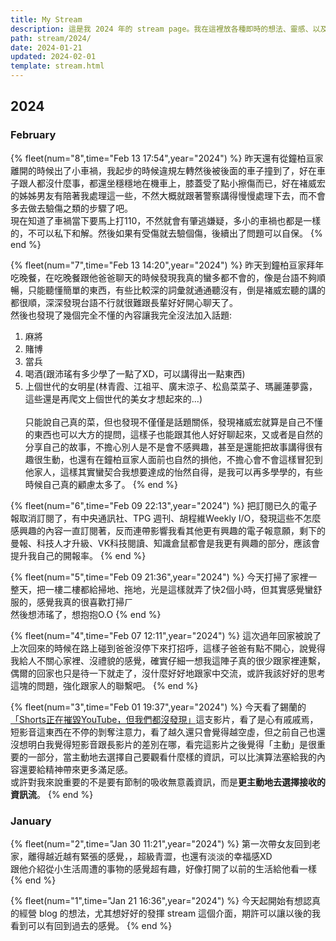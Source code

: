 ```yaml
---
title: My Stream
description: 這是我 2024 年的 stream page。我在這裡放各種即時的想法、靈感、以及看到的、讀到的內容。
path: stream/2024/
date: 2024-01-21
updated: 2024-02-01
template: stream.html
---
```


## 2024

### February

{% fleet(num="8",time="Feb 13 17:54",year="2024") %}
昨天還有從鐘柏亘家離開的時候出了小車禍，我起步的時候違規左轉然後被後面的車子撞到了，好在車子跟人都沒什麼事，都還坐穩穩地在機車上，膝蓋受了點小擦傷而已，好在褚威宏的姊姊男友有陪著我處理這一些，不然大概就跟著警察講得慢慢處理下去，而不會多去做去驗傷之類的步驟了吧。<br>
現在知道了車禍當下要馬上打110，不然就會有肇逃嫌疑，多小的車禍也都是一樣的，不可以私下和解。然後如果有受傷就去驗個傷，後續出了問題可以自保。
{% end %}

{% fleet(num="7",time="Feb 13 14:20",year="2024") %}
昨天到鐘柏亘家拜年吃晚餐，在吃晚餐跟他爸爸聊天的時候發現我真的蠻多都不會的，像是台語不夠順暢，只能聽懂簡單的東西，有些比較深的詞彙就通通聽沒有，倒是褚威宏聽的講的都很順，深深發現台語不行就很難跟長輩好好開心聊天了。<br>
然後也發現了幾個完全不懂的內容讓我完全沒法加入話題:<br>
1. 麻將<br>
2. 賭博<br>
3. 當兵<br>
4. 喝酒(跟沛瑤有多少學了一點了XD，可以講得出一點東西)<br>
5. 上個世代的女明星(林青霞、江祖平、廣末涼子、松島菜菜子、瑪麗蓮夢露，這些還是再爬文上個世代的美女才想起來的...)<br><br>
只能說自己真的菜，但也發現不僅僅是話題關係，發現褚威宏就算是自己不懂的東西也可以大方的提問，這樣子也能跟其他人好好聊起來，又或者是自然的分享自己的故事，不擔心別人是不是會不感興趣，甚至是還能把故事講得很有趣很生動，也還有在鐘柏亘家人面前也自然的損他，不擔心會不會這樣冒犯到他家人，這樣其實蠻契合我想要達成的怡然自得，是我可以再多學學的，有些時候自己真的顧慮太多了。
{% end %}

{% fleet(num="6",time="Feb 09 22:13",year="2024") %}
把訂閱已久的電子報取消訂閱了，有中央通訊社、TPG 週刊、胡程維Weekly I/O，發現這些不怎麼感興趣的內容一直訂閱著，反而連帶影響我看其他更有興趣的電子報意願，剩下的曼報、科技人才升級、VK科技閱讀、知識倉鼠都會是我更有興趣的部分，應該會提升我自己的開報率。
{% end %}

{% fleet(num="5",time="Feb 09 21:36",year="2024") %}
今天打掃了家裡一整天，把一樓二樓都給掃地、拖地，光是這樣就弄了快2個小時，但其實感覺蠻舒服的，感覺我真的很喜歡打掃ㄏ<br>
然後想沛瑤了，想抱抱O.O
{% end %}

{% fleet(num="4",time="Feb 07 12:11",year="2024") %}
這次過年回家被說了上次回來的時候在路上碰到爸爸沒停下來打招呼，這樣子爸爸有點不開心，說覺得我給人不關心家裡、沒禮貌的感覺，確實仔細一想我這陣子真的很少跟家裡連繫，偶爾的回家也只是待一下就走了，沒什麼好好地跟家中交流，或許我該好好的思考這塊的問題，強化跟家人的聯繫吧。
{% end %}

{% fleet(num="3",time="Feb 01 19:37",year="2024") %}
今天看了錫蘭的<a href="https://youtu.be/RR7iHDyh9xs?si=IXuYc7SKNznVcH3y">「Shorts正在摧毀YouTube，但我們都沒發現」</a>這支影片，看了是心有戚戚焉，短影音這東西在不停的剝奪注意力，看了越久還只會覺得越空虛，但之前自己也還沒想明白我覺得短影音跟長影片的差別在哪，看完這影片之後覺得「主動」是很重要的一部分，當主動地去選擇自己要觀看什麼樣的資訊，可以比演算法塞給我的內容還要給精神帶來更多滿足感。<br>
或許對我來說重要的不是要有節制的吸收無意義資訊，而是<b>更主動地去選擇接收的資訊流</b>。
{% end %}

### January

{% fleet(num="2",time="Jan 30 11:21",year="2024") %}
第一次帶女友回到老家，離得越近越有緊張的感覺，，超級青澀，也還有淡淡的幸福感XD<br>
跟他介紹從小生活周遭的事物的感覺超有趣，好像打開了以前的生活給他看一樣
{% end %}

{% fleet(num="1",time="Jan 21 16:36",year="2024") %}
今天起開始有想認真的經營 blog 的想法，尤其想好好的發揮 stream 這個介面，期許可以讓以後的我看到可以有回到過去的感覺。
{% end %}
